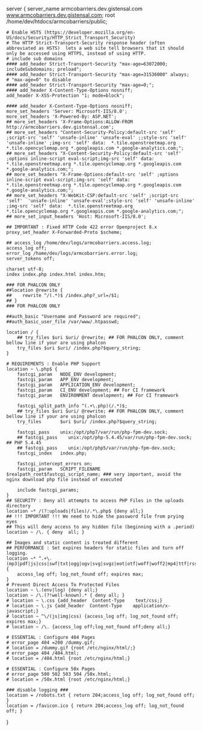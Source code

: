 server {
    server_name armcobarriers.dev.gistensal.com www.armcobarriers.dev.gistensal.com;
    root   /home/dev/htdocs/armcobarriers/public;
    
    # Enable HSTS (https://developer.mozilla.org/en-US/docs/Security/HTTP_Strict_Transport_Security)
    # The HTTP Strict-Transport-Security response header (often abbreviated as HSTS)  lets a web site tell browsers that it should only be accessed using HTTPS, instead of using HTTP.
    # include sub domains
    #### add_header Strict-Transport-Security "max-age=63072000; includeSubdomains; preload";
    #### add_header Strict-Transport-Security "max-age=31536000" always;
    # "max-age=0" to disable
    #### add_header Strict-Transport-Security "max-age=0;";
    #### add_header X-Content-Type-Options nosniff;
    add_header X-XSS-Protection "1; mode=block";

    #### add_header X-Content-Type-Options nosniff;
    more_set_headers 'Server: Microsoft-IIS/8.0';
    more_set_headers 'X-Powered-By: ASP.NET';
    ## more_set_headers 'X-Frame-Options:ALLOW-FROM http://armcobarriers.dev.gistensal.com';
    ## more_set_headers "Content-Security-Policy:default-src 'self' ;script-src 'self' 'unsafe-inline' 'unsafe-eval' ;;style-src 'self' 'unsafe-inline' ;img-src 'self' data:  *.tile.openstreetmap.org *.tile.opencyclemap.org *.googleapis.com *.google-analytics.com;";
    ## more_set_headers "X-Content-Security-Policy:default-src 'self' ;options inline-script eval-script;img-src 'self' data:  *.tile.openstreetmap.org *.tile.opencyclemap.org *.googleapis.com *.google-analytics.com;";
    ## more_set_headers "X-Frame-Options:default-src 'self' ;options inline-script eval-script;img-src 'self' data:  *.tile.openstreetmap.org *.tile.opencyclemap.org *.googleapis.com *.google-analytics.com;";
    ## more_set_headers "X-WebKit-CSP:default-src 'self' ;script-src 'self'  'unsafe-inline' 'unsafe-eval';style-src 'self' 'unsafe-inline' ;img-src 'self' data:  *.tile.openstreetmap.org *.tile.opencyclemap.org *.googleapis.com *.google-analytics.com;";
    ## more_set_input_headers 'Host: Microsoft-IIS/8.0';

    ## IMPORTANT : Fixed HTTP Code 422 error Openproject 8.x
    proxy_set_header X-Forwarded-Proto $scheme; 

    ## access_log /home/dev/logs/armcobarriers.access.log;
    access_log off;
    error_log /home/dev/logs/armcobarriers.error.log;	
    server_tokens off;
    
    charset utf-8;
    index index.php index.html index.htm;

    ### FOR PHALCON ONLY
    ##location @rewrite {
    ##    rewrite ^/(.*)$ /index.php?_url=/$1;
    ## }
    ### FOR PHALCON ONLY

    ##auth_basic "Username and Password are required"; 
    ##auth_basic_user_file /var/www/.htpasswd;
        
    location / {
        ## try_files $uri $uri/ @rewrite; ## FOR PHALCON ONLY, comment bellow line if your are using phalcon
        try_files $uri $uri/ /index.php?$query_string;
    }

    # REQUIREMENTS : Enable PHP Support
    location ~ \.php$ {
        fastcgi_param   NODE_ENV development;
        fastcgi_param   APP_ENV development;
        fastcgi_param   APPLICATION_ENV development;
        fastcgi_param   CI_ENV development; ## For CI framework
        fastcgi_param   ENVIRONMENT development; ## For CI framework

        fastcgi_split_path_info ^(.+\.php)(/.*)$;
        ## try_files $uri $uri/ @rewrite; ## FOR PHALCON ONLY, comment bellow line if your are using phalcon
        try_files       $uri $uri/ /index.php?$query_string;

        fastcgi_pass    unix:/opt/php7/var/run/php-fpm-dev.sock;
        ## fastcgi_pass    unix:/opt/php-5.4.45/var/run/php-fpm-dev.sock; ## PHP 5.4.45
        ## fastcgi_pass    unix:/opt/php5/var/run/php-fpm-dev.sock;
        fastcgi_index   index.php;
	
        fastcgi_intercept_errors on;
        fastcgi_param   SCRIPT_FILENAME $realpath_root$fastcgi_script_name; ### very important, avoid the nginx download php file instead of executed

        include fastcgi_params;
    }
    ## SECURITY : Deny all attempts to access PHP Files in the uploads directory
    location ~* /(?:uploads|files)/.*\.php$ {deny all;}
    ## !!! IMPORTANT !!! We need to hide the password file from prying eyes
    ## This will deny access to any hidden file (beginning with a .period)
    location ~ /\. { deny  all; }
        
    ## Images and static content is treated different
    ## PERFORMANCE : Set expires headers for static files and turn off logging.
    location ~* ^.+\.(mp3|pdf|js|css|swf|txt|ogg|ogv|svg|svgz|eot|otf|woff|woff2|mp4|ttf|rss|atom|jpg|jpeg|gif|png|ico|zip|tgz|gz|rar|bz2|doc|xls|exe|ppt|tar|mid|midi|wav|bmp|rtf|sql)$ {
        access_log off; log_not_found off; expires max;
    }
    # Prevent Direct Access To Protected Files
    location ~ \.(env|log) {deny all;}
    location ~ /\.(?!well-known).* { deny all; }
    # location ~ \.css {add_header  Content-Type    text/css;}
    # location ~ \.js {add_header  Content-Type    application/x-javascript;}
    # location ~ ^\/(js|img|css) {access_log off; log_not_found off; expires max;}
    # location ~ /\. {access_log off;log_not_found off;deny all;}

    # ESSENTIAL : Configure 404 Pages
    # error_page 404 =200 /dummy.gif;
    # location = /dummy.gif {root /etc/nginx/html/;}    
    # error_page 404 /404.html;
    # location = /404.html {root /etc/nginx/html;}
	
    # ESSENTIAL : Configure 50x Pages
    # error_page 500 502 503 504 /50x.html;
    # location = /50x.html {root /etc/nginx/html;}

    ### disable logging ###
    location = /robots.txt { return 204;access_log off; log_not_found off; }
    location = /favicon.ico { return 204;access_log off; log_not_found off; }
}
